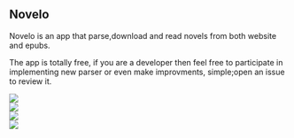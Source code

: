 ## Novelo

Novelo is an app that parse,download and read novels from both website and epubs.

The app is totally free, if you are a developer then feel free to participate in implementing new parser or even make improvments, simple;open an issue to review it.

<p style="display:flex; flex-direction: column;">
<img align="left" src="https://raw.githubusercontent.com/1-AlenToma/Novelo/main/Screenshots/Screenshot_20240225-062658_Novelo.png" />
<img align="left" src="https://raw.githubusercontent.com/1-AlenToma/Novelo/main/Screenshots/Screenshot_20240225-062719_Novelo.png" />
<img src="https://raw.githubusercontent.com/1-AlenToma/Novelo/main/Screenshots/Screenshot_20240225-062742_Novelo.png" />
<img src="https://raw.githubusercontent.com/1-AlenToma/Novelo/main/Screenshots/Screenshot_20240225-062812_Novelo.png" />
</p>
